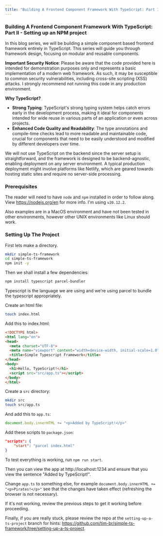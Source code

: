 ```yaml
---
title: "Building A Frontend Component Framework With TypeScript: Part I - Setting Up an NPM Project"
---
```


### Building A Frontend Component Framework With TypeScript: Part II - Setting up an NPM project

In this blog series, we will be building a simple component based frontend framework entirely in TypeScript. This series will guide you through framework design, focusing on modular and reusable components.

**Important Security Notice**: Please be aware that the code provided here is intended for demonstration purposes only and represents a basic implementation of a modern web framework. As such, it may be susceptible to common security vulnerabilities, including cross-site scripting (XSS) attacks. I strongly recommend not running this code in any production environment.

**Why TypeScript?**

- **Strong Typing**: TypeScript's strong typing system helps catch errors early in the development process, making it ideal for components intended for wide reuse in various parts of an application or even across projects.
- **Enhanced Code Quality and Readability**: The type annotations and compile-time checks lead to more readable and maintainable code, crucial for components that need to be easily understood and modified by different developers over time.

We will not use TypeScript on the backend since the server setup is straightforward, and the framework is designed to be backend-agnostic, enabling deployment on any server environment. A typical production deployment might involve platforms like Netlify, which are geared towards hosting static sites and require no server-side processing.

### Prerequisites

The reader will need to have `node` and `npm` installed in order to follow along. View https://nodejs.org/en for more info. I'm using `v20.12.2`.


Also examples are in a MacOS environment and have not been tested in other environments, however other UNIX environments like Linux should work.

### Setting Up The Project

First lets make a directory.

``` bash
mkdir simple-ts-framework
cd simple-ts-framework
npm init -y
```

Then we shall install a few dependencies:

``` bash
npm install typescript parcel-bundler
```

Typescript is the language we are using and we're using parcel to bundle the typescript appropriately.

Create an html file:

``` bash
touch index.html
```

Add this to index.html:

``` html
<!DOCTYPE html>
<html lang="en">
<head>
  <meta charset="UTF-8">
  <meta name="viewport" content="width=device-width, initial-scale=1.0">
  <title>Simple Typescript Framework</title>
</head>
<body>
  <h1>Hello, TypeScript!</h1>
  <script src="src/app.ts"></script>
</body>
</html>
```

Create a `src` directory:

``` bash
mkdir src
touch src/app.ts
```

And add this to `app.ts`:

``` javascript
document.body.innerHTML += "<p>Added by TypeScript!</p>"
```

Add these scripts to `package.json`:

``` json
"scripts": {
    "start": "parcel index.html"
}
```

To test everything is working, run `npm run start`.

Then you can view the app at http://localhost:1234 and ensure that you view the sentence "Added by TypeScript!".

Change `app.ts` to something else, for example `document.body.innerHTML += "<p>Pirates!</p>"` see that the changes have taken effect (refreshing the browser is not necessary).

If it's not working, review the previous steps to get it working before proceeding.

Finally, if you are really stuck, please review the repo at the `setting-up-a-ts-project` branch for hints: https://github.com/tim-br/simple-ts-framework/tree/setting-up-a-ts-project.